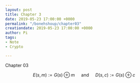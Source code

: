 ```yaml
---
layout: post
title: Chapter 3
date: 2019-05-23 17:00:00 +0000
permalink: "/bonehshoup/chapter03"
creationdate: 2019-05-23 17:00:00 +0000
author: Pi
tags:
- Note
- Crypto

---
```

Chapter 03

$$
E(s, m) :=G(s) \oplus m \quad \text { and } \quad D(s, c) :=G(s) \oplus c
$$

